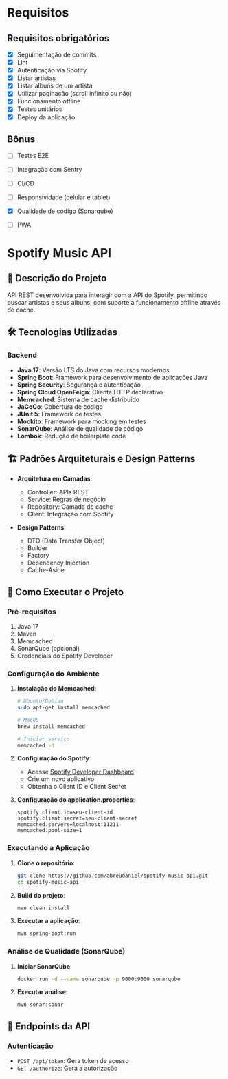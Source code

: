 # Requisitos
## Requisitos obrigatórios
 - [X] Seguimentação de commits
 - [X] Lint
 - [X] Autenticação via Spotify
 - [X] Listar artistas
 - [X] Listar albuns de um artista
 - [X] Utilizar paginação (scroll infinito ou não)
 - [X] Funcionamento offline
 - [X] Testes unitários
 - [X] Deploy da aplicação

## Bônus
 - [ ] Testes E2E
 - [ ] Integração com Sentry
 - [ ] CI/CD
 - [ ] Responsividade (celular e tablet)
 - [X] Qualidade de código (Sonarqube)
 - [ ] PWA


# Spotify Music API

## 📝 Descrição do Projeto
API REST desenvolvida para interagir com a API do Spotify, permitindo buscar artistas e seus álbuns, com suporte a funcionamento offline através de cache.

## 🛠️ Tecnologias Utilizadas

### Backend
- **Java 17**: Versão LTS do Java com recursos modernos
- **Spring Boot**: Framework para desenvolvimento de aplicações Java
- **Spring Security**: Segurança e autenticação
- **Spring Cloud OpenFeign**: Cliente HTTP declarativo
- **Memcached**: Sistema de cache distribuído
- **JaCoCo**: Cobertura de código
- **JUnit 5**: Framework de testes
- **Mockito**: Framework para mocking em testes
- **SonarQube**: Análise de qualidade de código
- **Lombok**: Redução de boilerplate code

## 🏗️ Padrões Arquiteturais e Design Patterns

- **Arquitetura em Camadas**:
    - Controller: APIs REST
    - Service: Regras de negócio
    - Repository: Camada de cache
    - Client: Integração com Spotify

- **Design Patterns**:
    - DTO (Data Transfer Object)
    - Builder
    - Factory
    - Dependency Injection
    - Cache-Aside

## 🚀 Como Executar o Projeto

### Pré-requisitos
1. Java 17
2. Maven
3. Memcached
4. SonarQube (opcional)
5. Credenciais do Spotify Developer

### Configuração do Ambiente

1. **Instalação do Memcached**:
   ```bash
   # Ubuntu/Debian
   sudo apt-get install memcached
   
   # MacOS
   brew install memcached
   
   # Iniciar serviço
   memcached -d
   ```

2. **Configuração do Spotify**:
    - Acesse [Spotify Developer Dashboard](https://developer.spotify.com/dashboard)
    - Crie um novo aplicativo
    - Obtenha o Client ID e Client Secret

3. **Configuração do application.properties**:
   ```properties
   spotify.client.id=seu-client-id
   spotify.client.secret=seu-client-secret
   memcached.servers=localhost:11211
   memcached.pool-size=1
   ```

### Executando a Aplicação

1. **Clone o repositório**:
   ```bash
   git clone https://github.com/abreudaniel/spotify-music-api.git
   cd spotify-music-api
   ```

2. **Build do projeto**:
   ```bash
   mvn clean install
   ```

3. **Executar a aplicação**:
   ```bash
   mvn spring-boot:run
   ```

### Análise de Qualidade (SonarQube)

1. **Iniciar SonarQube**:
   ```bash
   docker run -d --name sonarqube -p 9000:9000 sonarqube
   ```

2. **Executar análise**:
   ```bash
   mvn sonar:sonar
   ```

## 📡 Endpoints da API

### Autenticação
- `POST /api/token`: Gera token de acesso
- `GET /authorize`: Gera a autorização

